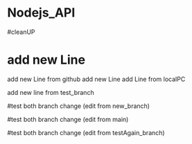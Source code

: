 # Nodejs_API
#cleanUP
# add new Line 
add new Line from github
add new Line
add Line from localPC 

add new line from test_branch


#test both branch change (edit from new_branch)

#test both branch change (edit from main)


#test both branch change (edit from testAgain_branch)
